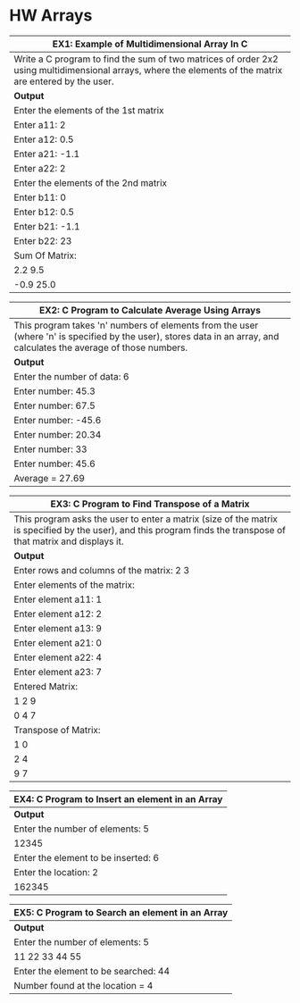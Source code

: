 # HW Arrays

| **EX1: Example of Multidimensional Array In C** |
|----------------------------------------------|
| Write a C program to find the sum of two matrices of order 2x2 using multidimensional arrays, where the elements of the matrix are entered by the user. |
| **Output** |
| Enter the elements of the 1st matrix |
| Enter a11: 2 |
| Enter a12: 0.5 |
| Enter a21: -1.1 |
| Enter a22: 2 |
| Enter the elements of the 2nd matrix |
| Enter b11: 0 |
| Enter b12: 0.5 |
| Enter b21: -1.1 |
| Enter b22: 23 |
| Sum Of Matrix: |
| 2.2 9.5 |
| -0.9 25.0 |

| **EX2: C Program to Calculate Average Using Arrays** |
|----------------------------------------------------|
| This program takes 'n' numbers of elements from the user (where 'n' is specified by the user), stores data in an array, and calculates the average of those numbers. |
| **Output** |
| Enter the number of data: 6 |
| Enter number: 45.3 |
| Enter number: 67.5 |
| Enter number: -45.6 |
| Enter number: 20.34 |
| Enter number: 33 |
| Enter number: 45.6 |
| Average = 27.69 |

| **EX3: C Program to Find Transpose of a Matrix** |
|-------------------------------------------------|
| This program asks the user to enter a matrix (size of the matrix is specified by the user), and this program finds the transpose of that matrix and displays it. |
| **Output** |
| Enter rows and columns of the matrix: 2 3 |
| Enter elements of the matrix: |
| Enter element a11: 1 |
| Enter element a12: 2 |
| Enter element a13: 9 |
| Enter element a21: 0 |
| Enter element a22: 4 |
| Enter element a23: 7 |
| Entered Matrix: |
| 1 2 9 |
| 0 4 7 |
| Transpose of Matrix: |
| 1 0 |
| 2 4 |
| 9 7 |

| **EX4: C Program to Insert an element in an Array** |
|-----------------------------------------------------|
| **Output** |
| Enter the number of elements: 5 |
| 12345 |
| Enter the element to be inserted: 6 |
| Enter the location: 2 |
| 162345 |

| **EX5: C Program to Search an element in an Array** |
|-----------------------------------------------------|
| **Output** |
| Enter the number of elements: 5 |
| 11 22 33 44 55 |
| Enter the element to be searched: 44 |
| Number found at the location = 4 |
